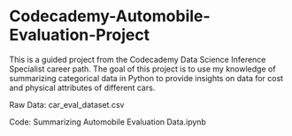 # Codecademy-Automobile-Evaluation-Project

This is a guided project from the Codecademy Data Science Inference Specialist career path. The goal of this project is to use my knowledge of summarizing categorical data in Python to provide insights on data for cost and physical attributes of different cars.

Raw Data: car_eval_dataset.csv

Code: Summarizing Automobile Evaluation Data.ipynb
